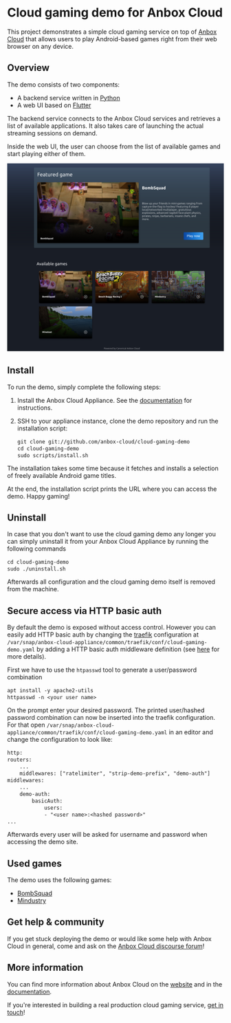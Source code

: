 # Cloud gaming demo for Anbox Cloud

This project demonstrates a simple cloud gaming service on top of [Anbox Cloud](https://anbox-cloud.io)
that allows users to play Android-based games right from their web browser on any device.

## Overview

The demo consists of two components:

* A backend service written in [Python](https://www.python.org/)
* A web UI based on [Flutter](https://flutter.dev/)

The backend service connects to the Anbox Cloud services and retrieves a list of available applications.
It also takes care of launching the actual streaming sessions on demand.

Inside the web UI, the user can choose from the list of available games and start playing either of them.

![Cloud Gaming Demo UI](docs/screenshot.png)

## Install

To run the demo, simply complete the following steps:

1. Install the Anbox Cloud Appliance. See the [documentation](https://anbox-cloud.io/docs/tut/installing-appliance) for instructions.
2. SSH to your appliance instance, clone the demo repository and run the installation script:

    ```
    git clone git://github.com/anbox-cloud/cloud-gaming-demo
    cd cloud-gaming-demo
    sudo scripts/install.sh
    ```

The installation takes some time because it fetches and installs a selection of freely available Android
game titles.

At the end, the installation script prints the URL where you can access the demo. Happy gaming!

## Uninstall

In case that you don't want to use the cloud gaming demo any longer you can simply uninstall it from
your Anbox Cloud Appliance by running the following commands

    cd cloud-gaming-demo
    sudo ./uninstall.sh

Afterwards all configuration and the cloud gaming demo itself is removed from the machine.

## Secure access via HTTP basic auth

By default the demo is exposed without access control. However you can easily add HTTP basic auth by changing
the [traefik](https://traefik.io/) configuration at `/var/snap/anbox-cloud-appliance/common/traefik/conf/cloud-gaming-demo.yaml`
by adding a HTTP basic auth middleware definition (see [here](https://doc.traefik.io/traefik/v2.0/middlewares/basicauth/)
for more details).

First we have to use the `htpasswd` tool to generate a user/password combination

    apt install -y apache2-utils
    httpasswd -n <your user name>

On the prompt enter your desired password. The printed user/hashed password combination can now be
inserted into the traefik configuration. For that open `/var/snap/anbox-cloud-appliance/common/traefik/conf/cloud-gaming-demo.yaml`
in an editor and change the configuration to look like:

    http:
    routers:
        ...
        middlewares: ["ratelimiter", "strip-demo-prefix", "demo-auth"]
    middlewares:
        ...
        demo-auth:
            basicAuth:
                users:
                - "<user name>:<hashed password>"
    ...

Afterwards every user will be asked for username and password when accessing the demo site.

## Used games

The demo uses the following games:

 * [BombSquad](http://www.bombsquadgame.com/)
 * [Mindustry](https://github.com/Anuken/Mindustry)

## Get help & community

If you get stuck deploying the demo or would like some help with Anbox Cloud in general, come and ask on the [Anbox Cloud discourse forum](https://discourse.ubuntu.com/c/anbox-cloud)!

## More information

You can find more information about Anbox Cloud on the [website](https://anbox-cloud.io) and in the
[documentation](https://anbox-cloud.io/docs).

If you're interested in building a real production cloud gaming service, [get in touch](https://anbox-cloud.io/contact-us)!